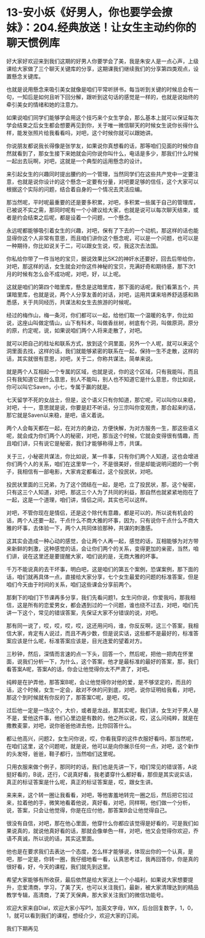 # 13-安小妖《好男人，你也要学会撩妹》：204.经典放送！让女生主动约你的聊天惯例库

好大家好欢迎来到我们这期的好男人你要学会了美，我是朱安人是一点心声，上级课给大家做了三个聊天关键库的分享，这期课我们继续我们的分享第四类观点，设置懸念关键库。

也就是说用懸念来吸引美女就像是咱们平常听拼书，每当听到关键的时候总会有一句，一知后是如何且听下回分解，跟听到这句话的感觉是一样的，也就是说始终的牵引美女的情绪和她的注意力。

如果说咱们同学们能够学会用这个技巧来个女生学会，那么基本上就可以保证每次学会结束之后女生都会想要再见到你，关于唯一微信聊天的时候女生说你长得什么样，能发张照片给我看看吗，对吧，这个时候你就可以跟她讲。

你说朋友都说我长得像是张学友，如果说你真想看的话，那等咱们见面的时候你自然就看到了，那女生接下来她就会问你说你叫什么，电话是多少，那我们什么时候一起出去玩啊，对吧，这就是一个典型的运用懸念的设计。

来引起女生的兴趣同时提出腰约的一个管理，当然同学们在这些共产党中一定要注意，也就是说你设计的这个懸念一定要有分量，对吧要足够的信任，这个大家可以根据这个实际的问题，结合着自身的一个情况去灵活应编。

那当然呢，平时呢最重要的还是要多积累，对吧，多积累一些属于自己的管理库，已被说不实之需，那同时呢有一个小建议给大家，也就是说可以每次聊天结束，或者是约会结束之后呢，都是设着一个问题，一个懸念。

永远呢都能够吸引着女生的兴趣，对吧，保有了下去的一个动机，那这样的话也能显得你这个人非常有意思，而且咱们讲你这个懸念呢，可以是一个问题，也可以是一种期待，你比如说关于二，可以跟女生说，哎，我这次去法国。

你私给你带了一件当地的宝贝，据说效果比SK2的神奸水还要好，回去后带给你，对吧，那这样的话，女生就会对你这件神秘的宝贝，充满好奇和期待感，那下次1月的时候有怎么会不成功呢，对吧，好，以上呢。

这就是咱们的第四个暗里库，懸念是这暗里库，那下面的话呢，我们看第五个，共谋暗里库，也就是说，两个人分享友善的对话，对吧，运用共谋来培养舒适感和熟悉感，关于共同经历，共谋法和女生去旅游的时候呢。

经过的梅作山，梅一条河，你们都可以一起，给他们取一个温暖的名字，你比如说，这座山叫做定情山，山下有科术，叫做香丝树，树底有个洞，叫做原洞，原分的原，约定呢，说，如果说咱们两个人将来走散了，对吧。

就可以把自己的柱址和联系方式，放到这个洞里面，另外一个人呢，就可以来这个洞里面去找，这样的话，我们就能够紧密的联系在一起，保持一生不走散，这样的话，其实就很有意思，对吧，关于二，你称共谋法，简单来说。

就是两个人互相起一个专属的区域，也就是说，你的这个区域，只有我能叫，而且只有我知道它是什么意思，别人不能叫，别人也不知道它是什么意思，你比如说，你可以叫它Saven，小七，专属于赢的就是。

七天留学不死的女战士，但是，这个语义只有你知道，那它呢，可以叫你以来稳，对吧，十一，意思就是说，你要是赶不听话，分三宗叫你变观贵，那合起来的话，那它就是Saven以来稳，是吧，语义着说。

两个人会每天都在一起，在对方的身边，方便快解，为对方服务一生，那这些语义呢，就会成为你们两个人的秘密，对吧，那当这个时候，它就会变得很有情趣，而且咱们讲，只有说它是秘密，我们才能够称得上市，共谋。

关于三，小秘密共谋法，你比如说，某一件事，只有你们两个人知道，这也会增进你们两个人的关系，咱们在这里举一个，不是很美好，但是却能说明问题的一个例子，我相信有一部电影，大家肯定都看过，这个投民状，对吧。

投民状里面的三兄弟，为了这个团结在一起，是吧，立了投民状，那，这个秘密，只有这三个人知道，对吧，那这三个人为了共同的利益，那自然也就紧紧地抱在了一起，这是一个道理，咱们讲，情侣之间，其实也可以这样。

对吧，不管你现在是情侣，还是这个除代有意趣，都是可以的，所以说有机会的话，两个人还要一起，干点什么不商大雅的坏事，因为，只有说你干点什么不商大雅的坏事，去体验一下，两个人共同体验那种，共谋的刺激感。

这其实会造成一种心动的感觉，会让两个人再一起，感觉的话，互相能够为对方带来新鲜的刺激，这种感觉的话，会让你们两个的关系，变得更加的亲密，当然，咱们讲，说在这里还是要提醒大家，咱们说的是，无商大雅的坏事。

千万不能说真的去干坏事，明白吧，这是咱们的第五个案例，恐谋案例，那下面的话，咱们就再具体一点，直接给大家分享，七个女生最爱的问题的标准答案，但是咱们今天由于时间的关系，咱们这些课会分享前两个。

那剩下的咱们下节课再多分享，我们先看问题1，女生问你说，你爱我吗，那我相信，这是所有的恋爱男女，都会遇到过的一个问题，谁也绕不过去，对吧，咱们先讲一下这个，常见的错误答案，先保证大家不分错误的说，对吧。

那有同一说了，哎，哎，哎，哎，这还用问吗，谁，你反反啊，这三个答案，我相信大家，肯定有人说过，而且不再少数，但是说实话，这些都不是最好的，标准答案应该是什么呢，标准答案应该是，目光连爱的望着对方。

三秒钟，然后，深情而言速的点一下头，回答一个，然后呢，把他一把肉在怀里面，说我们分析一下，为什么，这个答案，他才是最标准的最好的答案，那，我们看答案A呢，答案A的话，你会让他觉得你太不严肃了，对吧。

纯粹是在护弄他，那答案B呢，会让他觉得你对他的爱，是不够坚定的，而且的话，这个时候，女生一定会，敌对不休的问到底，对吧，说你证明给我看，对吧，那这个到时候就有你反的了，那答案C呢，是吧，哎。

过后他一定是一场这个，大价，或者是龙战，那其实呢，我们讲，女生对于男人是不是，爱他这件事，他们心里边是有数的，他之所以说，哎，这么问纯粹，就是在撒教麦蒙，对吧，说你爸爸他进去他，比你回答什么。

都让他高兴，问题2，女生问你说，哎，你看我穿的这件衣服好看吗，那当然呢，在咱们这里，这个问题呢，就是说，他可以是向你展示任何一点，对吧，这个新作的头发呀，爸爸，鞋子都行，当然咱们这里呢。

只用衣服来做个例子，那同时的话，我们也是先讲一下，咱们常见的错误答，A说挺好看的，B说，还行，C说真好看，我老婆穿什么都好看，那但是其实说实话，真正的标证答案是什么呢，真正的标证答案是，哎，跟女生讲。

来来来，这个转一圈让我看看，对吧，等他害羞地转完一圈之后，然后把它拉过来，拉着他的手，微笑地看着他说，真好看，对吧，同样啊，他们做一个分析，说，答案，只会让他觉得，你是在应付他，那答案B会让他觉得自己。

很没有自信，对吧，那在他心里面，他穿什么你都应该觉得是好看的，可是我们如果说真的，就说他真好看的话，那就会像单色一样，对吧，他又会觉得你欢迎，乔语不真诚，所以说的话，其实这里面。

他也是在要求我们去表达一个态度，怎么样才能够说，体现出你的一个认真，是吧，那一定是，你转一圈，我仔细地看一看，认真思考过，我再回答你，你是真的很好看，好，今天的课程，我们就先到这里。

希望大家能够有所收获，最后依然是给大家送上一个小福利，如果说大家想要提升，恋爱清商，学习，了美了天，也可以关注我们，最新，被大家清理达到的精品教学专辑，高清商，了美了天保典，那大家关注我们的微信功能号。

欢迎大家来自Dial，欢迎大家小写P1，加英文字母，WX，后台回复数字，1，0，1，就可以看到我们的课程，想经介少，欢迎大家的订阅。

我们下期再见